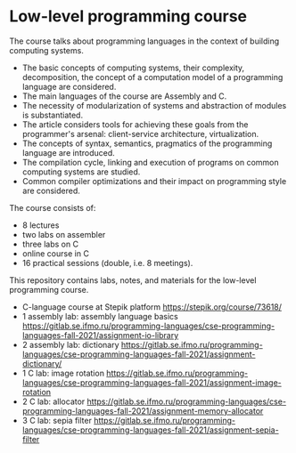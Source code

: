 # Low-level programming course

The course talks about programming languages in the context of building computing systems.

 * The basic concepts of computing systems, their complexity, decomposition, the concept of a computation model of a programming language are considered.
 * The main languages ​​of the course are Assembly and C.
 * The necessity of modularization of systems and abstraction of modules is substantiated.
 * The article considers tools for achieving these goals from the programmer's arsenal: client-service architecture, virtualization.
 * The concepts of syntax, semantics, pragmatics of the programming language are introduced.
 * The compilation cycle, linking and execution of programs on common computing systems are studied.
 * Common compiler optimizations and their impact on programming style are considered.

The course consists of:

 * 8 lectures
 * two labs on assembler
 * three labs on C
 * online course in C
 * 16 practical sessions (double, i.e. 8 meetings).

This repository contains labs, notes, and materials for the low-level programming course. 
 * C-language course at Stepik platform https://stepik.org/course/73618/
 * 1 assembly lab: assembly language basics https://gitlab.se.ifmo.ru/programming-languages/cse-programming-languages-fall-2021/assignment-io-library
 * 2 assembly lab: dictionary https://gitlab.se.ifmo.ru/programming-languages/cse-programming-languages-fall-2021/assignment-dictionary/
 * 1 C lab: image rotation https://gitlab.se.ifmo.ru/programming-languages/cse-programming-languages-fall-2021/assignment-image-rotation
 * 2 C lab: allocator https://gitlab.se.ifmo.ru/programming-languages/cse-programming-languages-fall-2021/assignment-memory-allocator
 * 3 C lab: sepia filter https://gitlab.se.ifmo.ru/programming-languages/cse-programming-languages-fall-2021/assignment-sepia-filter